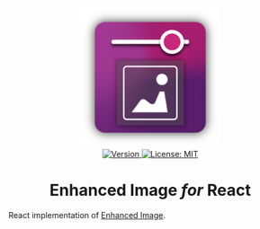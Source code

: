 <p align="center">
    <img
        src="https://raw.githubusercontent.com/plurid/enhanced-image/master/about/assets/identity/enhanced-image-logo.png"
        height="250px"
    >
    <br />
    <a
        target="_blank"
        href="https://www.npmjs.com/package/@plurid/enhanced-image-react"
    >
        <img
            src="https://img.shields.io/npm/v/@plurid/enhanced-image-react.svg?logo=npm&colorB=1380C3&style=for-the-badge"
            alt="Version"
        >
    </a>
    <a
        target="_blank"
        href="https://github.com/plurid/enhanced-image/blob/master/LICENSE"
    >
        <img
            src="https://img.shields.io/badge/license-MIT-blue.svg?colorB=1380C3&style=for-the-badge"
            alt="License: MIT"
        >
    </a>
</p>



<h1 align="center">
    Enhanced Image <i>for</i> React
</h1>


React implementation of [Enhanced Image](https://github.com/plurid/enhanced-image).

